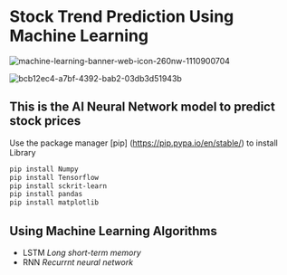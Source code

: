 # Stock Trend Prediction Using Machine Learning

![machine-learning-banner-web-icon-260nw-1110900704](https://user-images.githubusercontent.com/83384315/174474157-540abb73-8f10-4381-b321-653b0c6e6ed7.jpg)

![bcb12ec4-a7bf-4392-bab2-03db3d51943b](https://user-images.githubusercontent.com/83384315/174474167-bec336cc-a16c-45f1-995a-50d62c9486c5.jpeg)

## This is the AI Neural Network model to predict stock prices

Use the package manager [pip]
(https://pip.pypa.io/en/stable/) to install Library

```bash
pip install Numpy
pip install Tensorflow
pip install sckrit-learn
pip install pandas
pip install matplotlib
```
## Using Machine Learning Algorithms
- LSTM *Long short-term memory*
- RNN *Recurrnt neural network*



